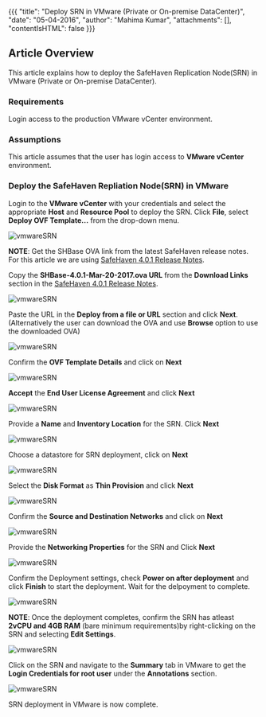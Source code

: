 
{{{
  "title": "Deploy SRN in VMware (Private or On-premise DataCenter)",
  "date": "05-04-2016",
  "author": "Mahima Kumar",
  "attachments": [],
  "contentIsHTML": false
}}}

## Article Overview

This article explains how to deploy the SafeHaven Replication Node(SRN) in VMware (Private or On-premise DataCenter).

### Requirements

Login access to the production VMware vCenter environment.

### Assumptions

This article assumes that the user has login access to **VMware vCenter** environment.


### Deploy the SafeHaven Repliation Node(SRN) in VMware

Login to the **VMware vCenter** with your credentials and select the appropriate **Host** and **Resource Pool** to deploy the SRN. Click **File**, select **Deploy OVF Template...** from the drop-down menu.

![vmwareSRN](../../images/SH4.0/VMware_SRN/01.png)

**NOTE**: Get the SHBase OVA link from the latest SafeHaven release notes. For this article we are using [SafeHaven 4.0.1 Release Notes](safehaven-4.0.1-release.md).

Copy the **SHBase-4.0.1-Mar-20-2017.ova URL** from the **Download Links** section in the [SafeHaven 4.0.1 Release Notes](safehaven-4.0.1-release.md).

![vmwareSRN](../../images/SH4.0/VMware_SRN/03.png)

Paste the URL in the  **Deploy from a file or URL** section and click **Next**. (Alternatively the user can download the OVA and use **Browse** option to use the downloaded OVA)

![vmwareSRN](../../images/SH4.0/VMware_SRN/02.png)

Confirm the **OVF Template Details** and click on **Next**

![vmwareSRN](../../images/SH4.0/VMware_SRN/04.png)

**Accept** the **End User License Agreement** and click **Next**

![vmwareSRN](../../images/SH4.0/VMware_SRN/05.png)

 Provide a **Name** and **Inventory Location** for the SRN. Click **Next**

![vmwareSRN](../../images/SH4.0/VMware_SRN/06.png)

Choose a datastore for SRN deployment, click on **Next**

![vmwareSRN](../../images/SH4.0/VMware_SRN/07.png)

Select the **Disk Format** as **Thin Provision** and click **Next**

![vmwareSRN](../../images/SH4.0/VMware_SRN/08.png)

Confirm the **Source and Destination Networks** and click on **Next**

![vmwareSRN](../../images/SH4.0/VMware_SRN/09.png)

Provide the **Networking Properties** for the SRN and Click **Next**

![vmwareSRN](../../images/SH4.0/VMware_SRN/10.png)

Confirm the Deployment settings, check **Power on after deployment** and click **Finish** to start the deployment. Wait for the delpoyment to complete.

![vmwareSRN](../../images/SH4.0/VMware_SRN/11.png)

**NOTE**: Once the deployment completes, confirm the SRN has atleast **2vCPU and 4GB RAM** (bare minimum requirements)by right-clicking on the SRN and selecting **Edit Settings**.

![vmwareSRN](../../images/SH4.0/VMware_SRN/12.png)

Click on the SRN and navigate to the **Summary** tab in VMware to get the **Login Credentials for root user** under the **Annotations** section.

![vmwareSRN](../../images/SH4.0/VMware_SRN/13.png)

SRN deployment in VMware is now complete.

